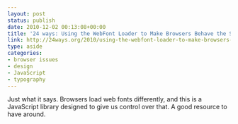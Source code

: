 ```yaml
---
layout: post
status: publish
date: 2010-12-02 00:13:08+00:00
title: '24 ways: Using the WebFont Loader to Make Browsers Behave the Same'
link: http://24ways.org/2010/using-the-webfont-loader-to-make-browsers-behave-the-same
type: aside
categories:
- browser issues
- design
- JavaScript
- typography
---
```


Just what it says. Browsers load web fonts differently, and this is a JavaScript library designed to give us control over that. A good resource to have around.
